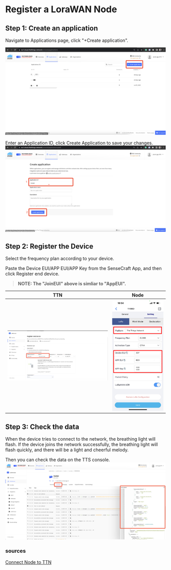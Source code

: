 # Register a LoraWAN Node


## Step 1: Create an application
Navigate to Applications page, click "+Create application".

![alt text](images/create_application-1.png)

Enter an Application ID, click Create Application to save your changes.
![alt text](images/create_application-2.png)


## Step 2: Register the Device
Select the frequency plan according to your device.


Paste the Device EUI/APP EUI/APP Key from the SenseCraft App, and then click Register end device.
> **NOTE: The "JoinEUI" above is simliar to "AppEUI".**

TTN           |  Node
:-------------------------:|:-------------------------:
![alt text](images/register_device-1.png) |  ![alt text](images/register_device-2.png)



## Step 3: Check the data
When the device tries to connect to the network, the breathing light will flash. If the device joins the network successfully, the breathing light will flash quickly, and there will be a light and cheerful melody.

Then you can check the data on the TTS console.
![alt text](images/check_data.png)


### sources
[Connect Node to TTN](https://wiki.seeedstudio.com/SenseCAP_T1000_tracker_TTN/#step-2-register-the-device=)